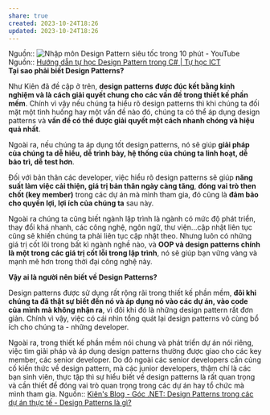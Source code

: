 ```yaml
---
share: true
created: 2023-10-24T18:26
updated: 2023-10-24T18:26
---
```

Nguồn:: ![Nhập môn Design Pattern siêu tốc trong 10 phút - YouTube](https://youtu.be/eiWnblyjw58)
Nguồn:: [Hướng dẫn tự học Design Pattern trong C# | Tự học ICT](https://tuhocict.com/huong-dan-tu-hoc-design-pattern-trong-c/)
**Tại sao phải biết Design Patterns?**

Như Kiên đã đề cập ở trên, **design patterns** **được đúc kết bằng kinh nghiệm và là cách giải quyết chung cho các vấn đề trong thiết kế phần mềm**. Chính vì vậy nếu chúng ta hiểu rõ design patterns thì khi chúng ta đối mặt một tình huống hay một vấn đề nào đó, chúng ta có thể áp dụng design patterns và **vấn đề có thể được giải quyết một cách nhanh chóng và hiệu quả nhất**.

Ngoài ra, nếu chúng ta áp dụng tốt design patterns, nó sẽ giúp **giải pháp của chúng ta dễ hiểu, dễ trình bày, hệ thống của chúng ta linh hoạt, dễ bảo trì, dễ test hơn**.

Đối với bản thân các developer, việc hiểu rõ design patterns sẽ giúp **năng suất làm việc cải thiện, giá trị bản thân ngày càng tăng**, **đóng vai trò then chốt (key member)** trong các dự án mà mình tham gia, đó cũng là **đảm bảo cho quyền lợi, lợi ích của chúng ta** sau này.

Ngoài ra chúng ta cũng biết ngành lập trình là ngành có mức độ phát triển, thay đổi khá nhanh, các công nghệ, ngôn ngữ, thư viện...cập nhật liên tục cũng sẽ khiến chúng ta phải liên tục cập nhật theo. Nhưng luôn có những giá trị cốt lõi trong bất kì ngành nghề nào, và **OOP và design patterns chính là một trong các giá trị cốt lỗi trong lập trình**, nó sẽ giúp bạn vững vàng và mạnh mẽ hơn trong thời đại công nghệ này.

**Vậy ai là người nên biết về Design Patterns?**

Design patterns được sử dụng rất rộng rãi trong thiết kế phần mềm, **đôi khi chúng ta đã thật sự biết đến nó và áp dụng nó vào các dự án, vào code của mình mà không nhận ra**, vì đôi khi đó là những design pattern rất đơn giản. Chính vì vậy, việc có cái nhìn tổng quát lại design patterns vô cùng bổ ích cho chúng ta - những developer.

Ngoài ra, trong thiết kế phần mềm nói chung và phát triển dự án nói riêng, việc tìm giải pháp và áp dụng design patterns thường được giao cho các key member, các senior developer. Do đó ngoài các senior developers cần củng cố kiến thức về design pattern, mà các junior developers, thậm chí là các bạn sinh viên, thực tập thì sự hiểu biết về design patterns là rất quan trọng và cần thiết để đóng vai trò quan trọng trong các dự án hay tổ chức mà mình tham gia.
Nguồn:: [Kiên's Blog - Góc .NET: Design Patterns trong các dự án thực tế - Design Patterns là gì?](https://kienchu.blogspot.com/2016/06/hoc-design-pattern-qua-cac-vi-du-thuc-te.html)